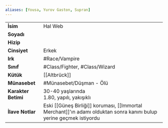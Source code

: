 ```yaml
---  
aliases: [Yousa, Yurov Gaston, Supran]  
---  
```

|  |  |  
|---|---|  
| **İsim** | Hal Web|  
| **Soyadı** | |  
| **Hizip** | |  
| **Cinsiyet** | Erkek|  
| **Irk** | #Race/Vampire|  
| **Sınıf** | #Class/Fighter, #Class/Wizard|  
| **Kütük** | [[Altbrück]]|  
| **Münasebet** | #Münasebet/Düşman - Ölü|  
| **Karakter Betimi** | 30-40 yaşlarında<br>1.80, yapılı, yakışıklı|  
| **İlave Notlar** | Eski [[Güneş Birliği]] koruması, [[Immortal Merchant]]'ın adamı olduktan sonra kanını bulup yerine geçmek istiyordu|  

